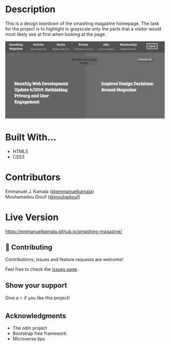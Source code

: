 # Description
This is a design teardown of the smashing magazine homepage. The task for the project is to highlight in grayscale only the parts that a visitor would most likely see at first when looking at the page.

![screenshot](./images/smashing_magazine.png) <br />

# Built With...
- HTML5
- CSS3

# Contributors
Emmanuel J. Kamala (<a href="https://github.com/emmanuelkamala">@emmanuelkamala</a>)<br>
Mouhamadou Diouf (<a href="https://github.com/mouhadiouf">@mouhadiouf</a>)

# Live Version

https://emmanuelkamala.github.io/smashing-magazine/

## 🤝 Contributing

Contributions, issues and feature requests are welcome!

Feel free to check the [issues page](issues/).

## Show your support

Give a ⭐️ if you like this project!

## Acknowledgments

- The odin project
- Bootstrap free framework
- Microverse tips

